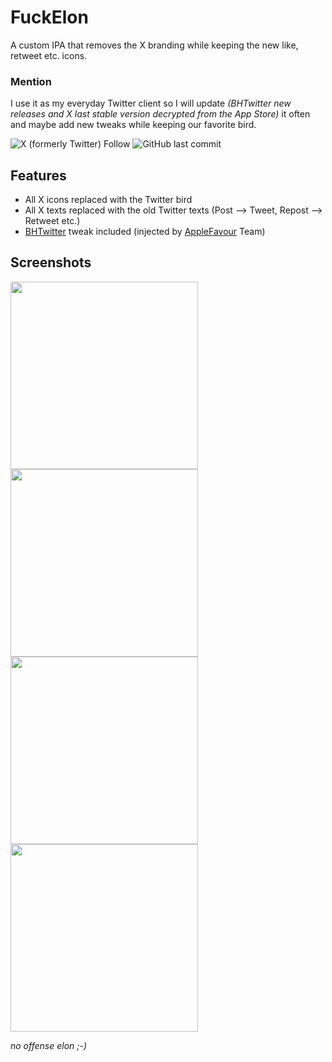 # FuckElon
A custom IPA that removes the X branding while keeping the new like, retweet etc. icons.

### Mention
I use it as my everyday Twitter client so I will update *(BHTwitter new releases and X last stable version decrypted from the App Store)* it often and maybe add new tweaks while keeping our favorite bird.

![X (formerly Twitter) Follow](https://img.shields.io/twitter/follow/supercitron)
![GitHub last commit](https://img.shields.io/github/last-commit/ghl3m0n/FuckElon)

## Features
- All X icons replaced with the Twitter bird
- All X texts replaced with the old Twitter texts (Post --> Tweet, Repost --> Retweet etc.)
- [BHTwitter](https://github.com/BandarHL/BHTwitter) tweak included (injected by [AppleFavour](https://applefavour.com/) Team)

## Screenshots
<img src="https://raw.githubusercontent.com/ghl3m0n/FuckElon/main/images/1.PNG" width="300">
<img src="https://raw.githubusercontent.com/ghl3m0n/FuckElon/main/images/2.PNG" width="300">
<img src="https://raw.githubusercontent.com/ghl3m0n/FuckElon/main/images/3.PNG" width="300">
<img src="https://raw.githubusercontent.com/ghl3m0n/FuckElon/main/images/4.PNG" width="300">

*no offense elon ;-)*

